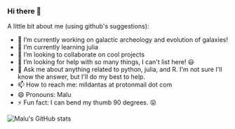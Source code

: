 ### Hi there 👋

A little bit about me (using github's suggestions):

- 🔭 I’m currently working on galactic archeology and evolution of galaxies!
- 🌱 I’m currently learning julia
- 👯 I’m looking to collaborate on cool projects
- 🤔 I’m looking for help with so many things, I can't list here! 😃
- 💬 Ask me about anything related to python, julia, and R. I'm not sure I'll know the answer, but I'll do my best to help. 
- 📫 How to reach me: mlldantas at protonmail dot com
- 😄 Pronouns: Malu
- ⚡ Fun fact: I can bend my thumb 90 degrees. :stuck_out_tongue_closed_eyes: 

![Malu's GitHub stats](https://github-readme-stats.vercel.app/api?username=mlldantas&count_private=true)
